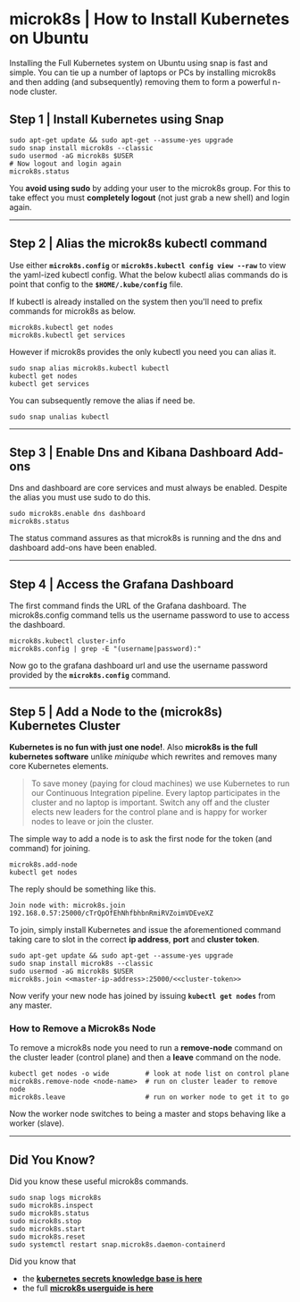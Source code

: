 
# microk8s | How to Install Kubernetes on Ubuntu

Installing the Full Kubernetes system on Ubuntu using snap is fast and simple. You can tie up a number of laptops or PCs by installing microk8s and then adding (and subsequently) removing them to form a powerful n-node cluster.

## Step 1 | Install Kubernetes using Snap

```
sudo apt-get update && sudo apt-get --assume-yes upgrade
sudo snap install microk8s --classic
sudo usermod -aG microk8s $USER
# Now logout and login again
microk8s.status
```

You **avoid using sudo** by adding your user to the microk8s group. For this to take effect you must **completely logout** (not just grab a new shell) and login again.


---


## Step 2 | Alias the microk8s kubectl command

Use either **`microk8s.config`** or **`microk8s.kubectl config view --raw`** to view the yaml-ized kubectl config. What the below kubectl alias commands do is point that config to the **`$HOME/.kube/config`** file.

If kubectl is already installed on the system then you'll need to prefix commands for microk8s as below.

```
microk8s.kubectl get nodes
microk8s.kubectl get services
```

However if microk8s provides the only kubectl you need you can alias it.

```
sudo snap alias microk8s.kubectl kubectl
kubectl get nodes
kubectl get services
```

You can subsequently remove the alias if need be.

```
sudo snap unalias kubectl
```


---


## Step 3 | Enable Dns and Kibana Dashboard Add-ons

Dns and dashboard are core services and must always be enabled. Despite the alias you must use sudo to do this.

```
sudo microk8s.enable dns dashboard
microk8s.status
```

The status command assures as that microk8s is running and the dns and dashboard add-ons have been enabled.


---


## Step 4 | Access the Grafana Dashboard

The first command finds the URL of the Grafana dashboard. The microk8s.config command tells us the username password to use to access the dashboard.

```
microk8s.kubectl cluster-info
microk8s.config | grep -E "(username|password):"
```

Now go to the grafana dashboard url and use the username password provided by the **`microk8s.config`** command.


---


## Step 5 | Add a Node to the (microk8s) Kubernetes Cluster

**Kubernetes is no fun with just one node!**. Also **microk8s is the full kubernetes software** unlike _miniqube_ which rewrites and removes many core Kubernetes elements.

<blockquote>
To save money (paying for cloud machines) we use Kubernetes to run our Continuous Integration pipeline. Every laptop participates in the cluster and no laptop is important. Switch any off and the cluster elects new leaders for the control plane and is happy for worker nodes to leave or join the cluster.
</blockquote>

The simple way to add a node is to ask the first node for the token (and command) for joining.

```
microk8s.add-node
kubectl get nodes
```

The reply should be something like this.

```
Join node with: microk8s.join 192.168.0.57:25000/cTrQpOfEhNhfbhbnRmiRVZoimVDEveXZ
```

To join, simply install Kubernetes and issue the aforementioned command taking care to slot in the correct **ip address**, **port** and **cluster token**.

```
sudo apt-get update && sudo apt-get --assume-yes upgrade
sudo snap install microk8s --classic
sudo usermod -aG microk8s $USER
microk8s.join <<master-ip-address>:25000/<<cluster-token>>
```

Now verify your new node has joined by issuing **`kubectl get nodes`** from any master.


### How to Remove a Microk8s Node

To remove a microk8s node you need to run a **remove-node** command on the cluster leader (control plane) and then a **leave** command on the node.

```
kubectl get nodes -o wide         # look at node list on control plane
microk8s.remove-node <node-name>  # run on cluster leader to remove node
microk8s.leave                    # run on worker node to get it to go
```

Now the worker node switches to being a master and stops behaving like a worker (slave).


---


## Did You Know?

Did you know these useful microk8s commands.

```
sudo snap logs microk8s
sudo microk8s.inspect
sudo microk8s.status
sudo microk8s.stop
sudo microk8s.start
sudo microk8s.reset
sudo systemctl restart snap.microk8s.daemon-containerd
```


Did you know that

- the **[kubernetes secrets knowledge base is here](kubernetes/kubernetes-secrets)**
- the full **[microk8s userguide is here](https://microk8s.io/docs/)**


